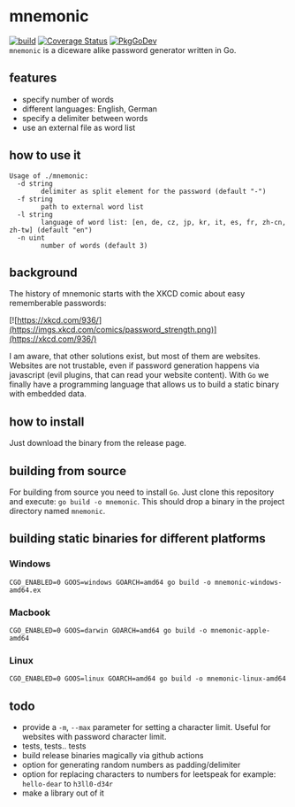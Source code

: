 # mnemonic
[![build](https://github.com/shibumi/mnemonic/workflows/build/badge.svg)](https://github.com/shibumi/mnemonic/actions?query=workflow%3Abuild) [![Coverage Status](https://coveralls.io/repos/github/shibumi/mnemonic/badge.svg)](https://coveralls.io/github/mnemonic/go-pathspec) [![PkgGoDev](https://pkg.go.dev/badge/github.com/shibumi/mnemonic)](https://pkg.go.dev/github.com/shibumi/mnemonic)  
`mnemonic` is a diceware alike password generator written in Go.

## features

* specify number of words
* different languages: English, German
* specify a delimiter between words
* use an external file as word list

## how to use it

```
Usage of ./mnemonic:
  -d string
        delimiter as split element for the password (default "-")
  -f string
        path to external word list
  -l string
        language of word list: [en, de, cz, jp, kr, it, es, fr, zh-cn, zh-tw] (default "en")
  -n uint
        number of words (default 3)
```

## background
The history of mnemonic starts with the XKCD comic about easy rememberable passwords:

[![https://xkcd.com/936/](https://imgs.xkcd.com/comics/password_strength.png)](https://xkcd.com/936/)

I am aware, that other solutions exist, but most of them are websites.
Websites are not trustable, even if password generation happens via javascript (evil plugins, that can read your website content).
With `Go` we finally have a programming language that allows us to build a static binary with embedded data.

## how to install
Just download the binary from the release page.

## building from source
For building from source you need to install `Go`.
Just clone this repository and execute: `go build -o mnemonic`.
This should drop a binary in the project directory named `mnemonic`.

## building static binaries for different platforms

### Windows

`CGO_ENABLED=0 GOOS=windows GOARCH=amd64 go build -o mnemonic-windows-amd64.ex`

### Macbook

`CGO_ENABLED=0 GOOS=darwin GOARCH=amd64 go build -o mnemonic-apple-amd64`

### Linux

`CGO_ENABLED=0 GOOS=linux GOARCH=amd64 go build -o mnemonic-linux-amd64`

## todo

* provide a `-m`, `--max` parameter for setting a character limit. Useful for websites with password character limit.
* tests, tests.. tests
* build release binaries magically via github actions
* option for generating random numbers as padding/delimiter
* option for replacing characters to numbers for leetspeak for example: `hello-dear` to `h3ll0-d34r`
* make a library out of it